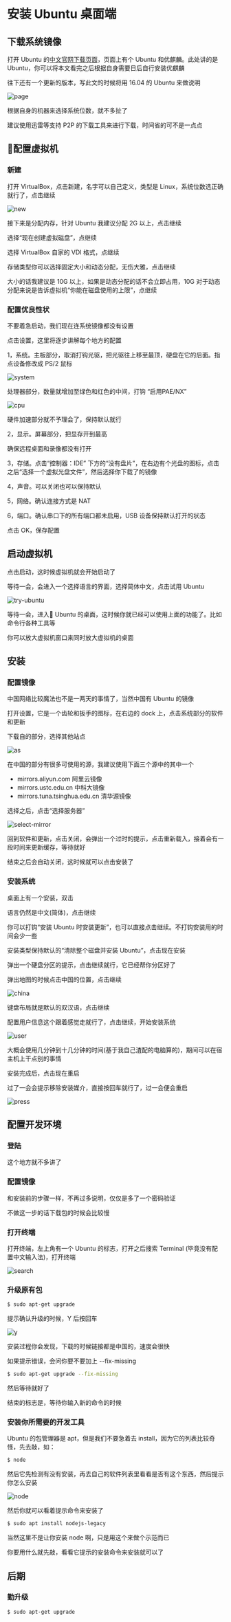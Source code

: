 # 安装 Ubuntu 桌面端

## 下载系统镜像

打开 Ubuntu 的[中文官网下载页面](http://cn.ubuntu.com/download/)，页面上有个 Ubuntu 和优麒麟。此处讲的是 Ubuntu，你可以将本文看完之后根据自身需要日后自行安装优麒麟

往下还有一个更新的版本，写此文的时候将用 16.04 的 Ubuntu 来做说明

![page](page.png)

根据自身的机器来选择系统位数，就不多扯了

建议使用迅雷等支持 P2P 的下载工具来进行下载，时间省的可不是一点点

## 配置虚拟机

### 新建

打开 VirtualBox，点击新建，名字可以自己定义，类型是 Linux，系统位数选正确就行了，点击继续

![new](new.png)

接下来是分配内存，针对 Ubuntu 我建议分配 2G 以上，点击继续

选择“现在创建虚拟磁盘”，点继续

选择 VirtualBox 自家的 VDI 格式，点继续

存储类型你可以选择固定大小和动态分配，无伤大雅，点击继续

大小的话我建议是 10G 以上，如果是动态分配的话不会立即占用，10G 对于动态分配来说是告诉虚拟机“你能在磁盘使用的上限”，点继续

### 配置优良性状

不要着急启动，我们现在连系统镜像都没有设置

点击设置，这里将逐步讲解每个地方的配置

1，系统。主板部分，取消打钩光驱，把光驱往上移至最顶，硬盘在它的后面。指点设备修改成 PS/2 鼠标

![system](system.png)

处理器部分，数量就增加至绿色和红色的中间，打钩 “启用PAE/NX”

![cpu](cpu.png)

硬件加速部分就不予理会了，保持默认就行

2，显示。屏幕部分，把显存开到最高

确保远程桌面和录像都没有打开

3，存储。点击“控制器：IDE” 下方的“没有盘片”，在右边有个光盘的图标，点击之后“选择一个虚拟光盘文件”，然后选择你下载了的镜像

4，声音。可以关闭也可以保持默认

5，网络。确认连接方式是 NAT

6，端口。确认串口下的所有端口都未启用，USB 设备保持默认打开的状态

点击 OK，保存配置

## 启动虚拟机

点击启动，这时候虚拟机就会开始启动了

等待一会，会进入一个选择语言的界面，选择简体中文，点击试用 Ubuntu

![try-ubuntu](try-ubuntu.png)

等待一会，进入 Ubuntu 的桌面，这时候你就已经可以使用上面的功能了。比如命令行各种工具等

你可以放大虚拟机窗口来同时放大虚拟机的桌面

## 安装

### 配置镜像

中国网络比较魔法也不是一两天的事情了，当然中国有 Ubuntu 的镜像

打开设置，它是一个齿轮和扳手的图标，在右边的 dock 上，点击系统部分的软件和更新

下载自的部分，选择其他站点

![as](another-site.png)

在中国的部分有很多可使用的源，我建议使用下面三个源中的其中一个

* mirrors.aliyun.com 阿里云镜像
* mirrors.ustc.edu.cn 中科大镜像
* mirrors.tuna.tsinghua.edu.cn 清华源镜像

选择之后，点击“选择服务器”

![select-mirror](select-mirror.png)

回到软件和更新，点击关闭，会弹出一个过时的提示，点击重新载入，接着会有一段时间来更新缓存，等待就好

结束之后会自动关闭，这时候就可以点击安装了

### 安装系统

桌面上有一个安装，双击

语言仍然是中文(简体)，点击继续

你可以打钩“安装 Ubuntu 时安装更新”，也可以直接点击继续。不打钩安装用的时间会少一些

安装类型保持默认的“清除整个磁盘并安装 Ubuntu”，点击现在安装

弹出一个硬盘分区的提示，点击继续就行，它已经帮你分区好了

弹出地图的时候点击中国的位置，点击继续

![china](china.png)

键盘布局就是默认的双汉语，点击继续

配置用户信息这个跟着感觉走就行了，点击继续，开始安装系统

![user](user.png)

大概会使用几分钟到十几分钟的时间(基于我自己渣配的电脑算的)，期间可以在宿主机上干点别的事情

安装完成后，点击现在重启

过了一会会提示移除安装媒介，直接按回车就行了，过一会便会重启

![press](press.png)

## 配置开发环境

### 登陆

这个地方就不多讲了

### 配置镜像

和安装前的步骤一样，不再过多说明，仅仅是多了一个密码验证

不做这一步的话下载包的时候会比较慢

### 打开终端

打开终端，左上角有一个 Ubuntu 的标志，打开之后搜索 Terminal (毕竟没有配置中文输入法)，打开终端

![search](search.png)

### 升级原有包

```bash
$ sudo apt-get upgrade
```

提示确认升级的时候，Y 后按回车

![y](y.png)

安装过程你会发现，下载的时候链接都是中国的，速度会很快

如果提示错误，会问你要不要加上 --fix-missing

```bash
$ sudo apt-get upgrade --fix-missing
```

然后等待就好了

结束的标志是，等待你输入新的命令的时候

### 安装你所需要的开发工具

Ubuntu 的包管理器是 apt，但是我们不要急着去 install，因为它的列表比较奇怪，先去敲，如：

```bash
$ node
```

然后它先检测有没有安装，再去自己的软件列表里看看是否有这个东西，然后提示你怎么安装

![node](node.png)

然后你就可以看着提示命令来安装了

```bash
$ sudo apt install nodejs-legacy
```

当然这里不是让你安装 node 啊，只是用这个来做个示范而已

你要用什么就先敲，看看它提示的安装命令来安装就可以了


## 后期

### 勤升级

```bash
$ sudo apt-get upgrade
```
